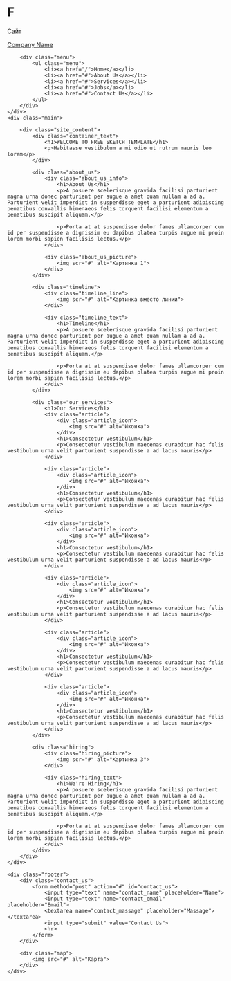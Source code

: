 # F
Сайт
<!DOCTYPE html>
<html lang="en">
<head>
	<meta charset="UTF-8">
	<meta name="viewport" content="width=device-width">
	<title>Document</title>
</head>
<body>
	<div class="header">
		<div class="logo">
			<a href="#">Company Name</a>
		</div>

		<div class="menu">
			<ul class="menu">
				<li><a href="/">Home</a></li>
				<li><a href="#">About Us</a></li>
				<li><a href="#">Services</a></li>
				<li><a href="#">Jobs</a></li>
				<li><a href="#">Contact Us</a></li>
			</ul>				
		</div>	 
	</div>
	<div class="main">

		<div class="site_content">
			<div class="container_text">
				<h1>WELCOME TO FREE SKETCH TEMPLATE</h1>
				<p>Habitasse vestibulum a mi odio ut rutrum mauris leo lorem</p>
			</div>

			<div class="about_us">
				<div class="about_us_info">
					<h1>About Us</h1>
					<p>A posuere scelerisque gravida facilisi parturient magna urna donec parturient per augue a amet quam nullam a ad a. Parturient velit imperdiet in suspendisse eget a parturient adipiscing penatibus convallis himenaeos felis torquent facilisi elementum a penatibus suscipit aliquam.</p>

					<p>Porta at at suspendisse dolor fames ullamcorper cum id per suspendisse a dignissim eu dapibus platea turpis augue mi proin lorem morbi sapien facilisis lectus.</p>
				</div>

				<div class="about_us_picture">
					<img scr="#" alt="Картинка 1">
				</div>
			</div>

			<div class="timeline">
				<div class="timeline_line">
					<img scr="#" alt="Картинка вместо линии">
				</div>

				<div class="timeline_text">
					<h1>Timeline</h1>
					<p>A posuere scelerisque gravida facilisi parturient magna urna donec parturient per augue a amet quam nullam a ad a. Parturient velit imperdiet in suspendisse eget a parturient adipiscing penatibus convallis himenaeos felis torquent facilisi elementum a penatibus suscipit aliquam.</p>

					<p>Porta at at suspendisse dolor fames ullamcorper cum id per suspendisse a dignissim eu dapibus platea turpis augue mi proin lorem morbi sapien facilisis lectus.</p>
				</div>
			</div>

			<div class="our_services">
				<h1>Our Services</h1>
				<div class="article">
					<div class="article_icon">
						<img src="#" alt="Иконка">
					</div>
					<h1>Consectetur vestibulum</h1>
					<p>Consectetur vestibulum maecenas curabitur hac felis vestibulum urna velit parturient suspendisse a ad lacus mauris</p>
				</div>

				<div class="article">
					<div class="article_icon">
						<img src="#" alt="Иконка">
					</div>
					<h1>Consectetur vestibulum</h1>
					<p>Consectetur vestibulum maecenas curabitur hac felis vestibulum urna velit parturient suspendisse a ad lacus mauris</p>
				</div>

				<div class="article">
					<div class="article_icon">
						<img src="#" alt="Иконка">
					</div>
					<h1>Consectetur vestibulum</h1>
					<p>Consectetur vestibulum maecenas curabitur hac felis vestibulum urna velit parturient suspendisse a ad lacus mauris</p>
				</div>

				<div class="article">
					<div class="article_icon">
						<img src="#" alt="Иконка">
					</div>
					<h1>Consectetur vestibulum</h1>
					<p>Consectetur vestibulum maecenas curabitur hac felis vestibulum urna velit parturient suspendisse a ad lacus mauris</p>
				</div>

				<div class="article">
					<div class="article_icon">
						<img src="#" alt="Иконка">
					</div>
					<h1>Consectetur vestibulum</h1>
					<p>Consectetur vestibulum maecenas curabitur hac felis vestibulum urna velit parturient suspendisse a ad lacus mauris</p>
				</div>

				<div class="article">
					<div class="article_icon">
						<img src="#" alt="Иконка">
					</div>
					<h1>Consectetur vestibulum</h1>
					<p>Consectetur vestibulum maecenas curabitur hac felis vestibulum urna velit parturient suspendisse a ad lacus mauris</p>
				</div>
			</div>	

			<div class="hiring">
				<div class="hiring_picture">
					<img scr="#" alt="Картинка 3">
				</div>

				<div class="hiring_text">
					<h1>We're Hiring</h1>
					<p>A posuere scelerisque gravida facilisi parturient magna urna donec parturient per augue a amet quam nullam a ad a. Parturient velit imperdiet in suspendisse eget a parturient adipiscing penatibus convallis himenaeos felis torquent facilisi elementum a penatibus suscipit aliquam.</p>

					<p>Porta at at suspendisse dolor fames ullamcorper cum id per suspendisse a dignissim eu dapibus platea turpis augue mi proin lorem morbi sapien facilisis lectus.</p>
				</div>
			</div>
		</div>
	</div>

	<div class="footer">
		<div class="contact_us">
			<form method="post" action="#" id="contact_us">
				<input type="text" name="contact_name" placeholder="Name">
				<input type="text" name="contact_email" placeholder="Email">
				<textarea name="contact_massage" placeholder="Massage"></textarea>
				<input type="submit" value="Contact Us">
				<hr>
			</form>
		</div>

		<div class="map">
			<img src="#" alt="Карта">
		</div>
	</div>
</body>
</html>
